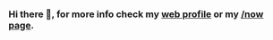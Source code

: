 ### Hi there 👋, for more info check my [web profile](https://m1n.omg.lol) or my [/now page](https://m1n.omg.lol/now).

<!--
**M1n-74316D65/M1n-74316D65** is a ✨ _special_ ✨ repository because its `README.md` (this file) appears on your GitHub profile.

Here are some ideas to get you started:

- 🔭 I’m currently working on ...
- 🌱 I’m currently learning ...
- 👯 I’m looking to collaborate on ...
- 🤔 I’m looking for help with ...
- 💬 Ask me about ...
- 📫 How to reach me: ...
- 😄 Pronouns: ...
- ⚡ Fun fact: ...
-->
